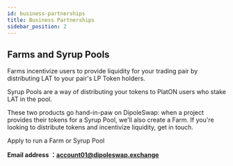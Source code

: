 ```yaml
---
id: business-partnerships
title: Business Partnerships
sidebar_position: 2
---
```


## Farms and Syrup Pools

Farms incentivize users to provide liquidity for your trading pair by distributing LAT to your pair's LP Token holders.

Syrup Pools are a way of distributing your tokens to PlatON users who stake LAT in the pool.

These two products go hand-in-paw on DipoleSwap: when a project provides their tokens for a Syrup Pool, we'll also create a Farm. If you're looking to distribute tokens and incentivize liquidity, get in touch.

Apply to run a Farm or Syrup Pool

**Email address ：account01@dipoleswap.exchange**
